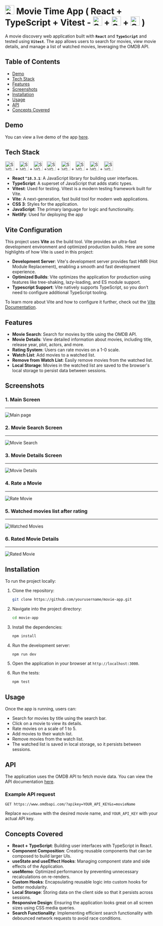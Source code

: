 # <img src="./src/images/cinema.svg" alt="SVG Image" width="30" height="30" /> Movie Time App ( React + TypeScript + Vitest -  <img src="./src/images/react_logo.svg" alt="SVG Image" width="30" height="30" />  + <img src="./src/images/typescript.svg" alt="SVG Image" width="30" height="30" /> + <img src="./src/images/Vitest.svg" alt="SVG Image" width="30" height="30" /> )

  A movie discovery web application built with **`React`** and **`TypeScript`** and tested using **`Vitest`**. The app allows users to search for movies, view movie details, and manage a list of watched movies, leveraging the OMDB API.

## Table of Contents

- [Demo](#demo)
- [Tech Stack](#tech-stack)
- [Features](#features)
- [Screenshots](#screenshots)
- [Installation](#installation)
- [Usage](#usage)
- [API](#api)
- [Concepts Covered](#concepts-covered)

## Demo

You can view a live demo of the app [here](https://charan-sanjay-movie-time.netlify.app/).

## Tech Stack

<img src="./src/images/react_logo.svg" alt="SVG Image" width="30" height="30" /> + <img src="./src/images/typescript.svg" alt="SVG Image" width="30" height="30" /> + <img src="./src/images/vitest.svg" alt="SVG Image" width="30" height="30" /> +<img src="./src/images/vite.svg" alt="SVG Image" width="30" height="30" /> + <img src="./src/images/html.svg" alt="SVG Image" width="30" height="30" /> + <img src="./src/images/css-3.svg" alt="SVG Image" width="30" height="30" /> + <img src="./src/images/javascript.svg" alt="SVG Image" width="30" height="30" /> + <img src="./src/images/netlify.svg" alt="SVG Image" width="30" height="30" />

- **React `^18.3.1`**: A JavaScript library for building user interfaces.
- **TypeScript**: A superset of JavaScript that adds static types.
- **Vitest**: Used for testing. Vitest is a modern testing framework built for Vite.
- **Vite**: A next-generation, fast build tool for modern web applications.
- **CSS 3**: Styles for the application.
- **JavaScript**: The primary language for logic and functionality.
- **Netlify**: Used for deploying the app

## Vite Configuration

This project uses **Vite** as the build tool. Vite provides an ultra-fast development environment and optimized production builds. Here are some highlights of how Vite is used in this project:

- **Development Server**: Vite's development server provides fast HMR (Hot Module Replacement), enabling a smooth and fast development experience.
- **Optimized Builds**: Vite optimizes the application for production using features like tree-shaking, lazy-loading, and ES module support.
- **Typescript Support**: Vite natively supports TypeScript, so you don’t need to configure additional TypeScript tooling.
  
To learn more about Vite and how to configure it further, check out the [Vite Documentation](https://vitejs.dev/).

## Features

- **Movie Search**: Search for movies by title using the OMDB API.
- **Movie Details**: View detailed information about movies, including title, release year, plot, actors, and more.
- **Rating System**: Users can rate movies on a 1-0 scale.
- **Watch List**: Add movies to a watched list.
- **Remove from Watch List**: Easily remove movies from the watched list.
- **Local Storage**: Movies in the watched list are saved to the browser's local storage to persist data between sessions.

## Screenshots

### 1. Main Screen

---
![Main page](./src/images/app_snapshots/main.jpg)

### 2. Movie Search Screen

---
![Movie Search](./src/images/app_snapshots/movie_search.jpg)

### 3. Movie Details Screen

---
![Movie Details](./src/images/app_snapshots/movie_details.jpg)

### 4. Rate a Movie

---
![Rate Movie](./src/images/app_snapshots/rate_movie.jpg)

### 5. Watched movies list after rating

---
![Watched Movies](./src/images/app_snapshots/watched_movies.jpg)

### 6. Rated Movie Details

---
![Rated Movie](./src/images/app_snapshots/rated_movie.jpg)

## Installation

To run the project locally:

1. Clone the repository:

   ```bash
   git clone https://github.com/yourusername/movie-app.git
   ```

2. Navigate into the project directory:

   ```bash
   cd movie-app
   ```

3. Install the dependencies:

   ```bash
   npm install
   ```

4. Run the development server:

   ```bash
   npm run dev
   ```

5. Open the application in your browser at `http://localhost:3000`.

6. Run the tests:

   ```bash
   npm test
   ```

## Usage

Once the app is running, users can:

- Search for movies by title using the search bar.
- Click on a movie to view its details.
- Rate movies on a scale of 1 to 5.
- Add movies to their watch list.
- Remove movies from the watch list.
- The watched list is saved in local storage, so it persists between sessions.

## API

The application uses the OMDB API to fetch movie data. You can view the API documentation [here](https://www.omdbapi.com/).

### Example API request

```http
GET https://www.omdbapi.com/?apikey=YOUR_API_KEY&s=movieName
```

Replace `movieName` with the desired movie name, and `YOUR_API_KEY` with your actual API key.

## Concepts Covered

- **React + TypeScript**: Building user interfaces with TypeScript in React.
- **Component Composition**: Creating reusable components that can be composed to build larger UIs.
- **useState and useEffect Hooks**: Managing component state and side effects of the Application.
- **useMemo**: Optimized performance by preventing unnecessary recalculations on re-renders.
- **Custom Hooks**: Encapsulating reusable logic into custom hooks for better modularity.
- **Local Storage**: Storing data on the client side so that it persists across sessions.
- **Responsive Design**: Ensuring the application looks great on all screen sizes using CSS media queries.
- **Search Functionality**: Implementing efficient search functionality with debounced network requests to avoid race conditions.
